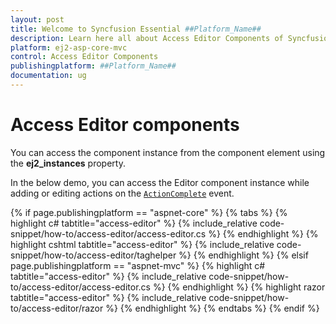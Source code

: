 ```yaml
---
layout: post
title: Welcome to Syncfusion Essential ##Platform_Name##
description: Learn here all about Access Editor Components of Syncfusion Essential ##Platform_Name## widgets based on HTML5 and jQuery.
platform: ej2-asp-core-mvc
control: Access Editor Components
publishingplatform: ##Platform_Name##
documentation: ug
---
```



# Access Editor components

You can access the component instance from the component element using the **ej2_instances** property.

In the below demo, you can access the Editor component instance while adding or editing actions on the [`ActionComplete`](https://help.syncfusion.com/cr/aspnetcore-js2/Syncfusion.EJ2.Grids.Grid.html#Syncfusion_EJ2_Grids_Grid_ActionComplete) event.

{% if page.publishingplatform == "aspnet-core" %}
{% tabs %}
{% highlight c# tabtitle="access-editor" %}
{% include_relative code-snippet/how-to/access-editor/access-editor.cs %}
{% endhighlight %}
{% highlight cshtml tabtitle="access-editor" %}
{% include_relative code-snippet/how-to/access-editor/taghelper %}
{% endhighlight %}
{% elsif page.publishingplatform == "aspnet-mvc" %}
{% highlight c# tabtitle="access-editor" %}
{% include_relative code-snippet/how-to/access-editor/access-editor.cs %}
{% endhighlight %}
{% highlight razor tabtitle="access-editor" %}
{% include_relative code-snippet/how-to/access-editor/razor %}
{% endhighlight %}
{% endtabs %}
{% endif %}

